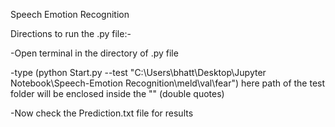 Speech Emotion Recognition 

Directions to run the .py file:-

-Open terminal in the directory of .py file

-type (python Start.py --test "C:\Users\bhatt\Desktop\Jupyter Notebook\Speech-Emotion Recognition\meld\val\fear") here path of the test folder will be enclosed inside the "" (double quotes)

-Now check the Prediction.txt file for results

